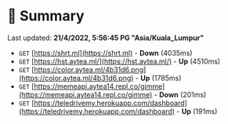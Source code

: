 # 📖 Summary
Last updated: **21/4/2022, 5:56:45 PG "Asia/Kuala_Lumpur"**

- `GET` [https://shrt.ml](https://shrt.ml) - **Down** (4035ms)
- `GET` [https://hst.aytea.ml/](https://hst.aytea.ml/) - **Up** (4510ms)
- `GET` [https://color.aytea.ml/4b31d6.png](https://color.aytea.ml/4b31d6.png) - **Up** (1785ms)
- `GET` [https://memeapi.aytea14.repl.co/gimme](https://memeapi.aytea14.repl.co/gimme) - **Down** (201ms)
- `GET` [https://teledrivemy.herokuapp.com/dashboard](https://teledrivemy.herokuapp.com/dashboard) - **Up** (191ms)
